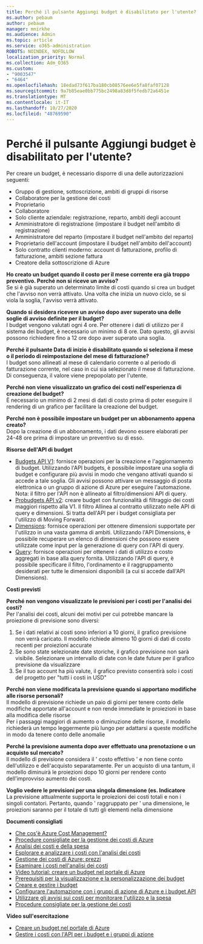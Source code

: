 ```yaml
---
title: Perché il pulsante Aggiungi budget è disabilitato per l'utente?
ms.author: pebaum
author: pebaum
manager: mnirkhe
ms.audience: Admin
ms.topic: article
ms.service: o365-administration
ROBOTS: NOINDEX, NOFOLLOW
localization_priority: Normal
ms.collection: Adm_O365
ms.custom:
- "9003547"
- "6464"
ms.openlocfilehash: 18edad73f617ba180cb08576ee6e5fa8faf07128
ms.sourcegitcommit: 9a7b85eae0bb775bc2498a83d8f5fedb72a6451e
ms.translationtype: MT
ms.contentlocale: it-IT
ms.lasthandoff: 10/27/2020
ms.locfileid: "48769590"
---
```

# <a name="why-is-the-add-budget-button-disabled-for-me"></a>Perché il pulsante Aggiungi budget è disabilitato per l'utente?

Per creare un budget, è necessario disporre di una delle autorizzazioni seguenti:

- Gruppo di gestione, sottoscrizione, ambiti di gruppi di risorse
- Collaboratore per la gestione dei costi
- Proprietario
- Collaboratore
- Solo cliente aziendale: registrazione, reparto, ambiti degli account
- Amministratore di registrazione (impostare il budget nell'ambito di registrazione)
- Amministratore del reparto (impostare il budget nell'ambito del reparto)
- Proprietario dell'account (impostare il budget nell'ambito dell'account)
- Solo contratto clienti moderno: account di fatturazione, profilo di fatturazione, ambiti sezione fattura
- Creatore della sottoscrizione di Azure

**Ho creato un budget quando il costo per il mese corrente era già troppo preventivo. Perché non si riceve un avviso?**  
Se si è già superato un determinato limite di costi quando si crea un budget che l'avviso non verrà attivato. Una volta che inizia un nuovo ciclo, se si viola la soglia, l'avviso verrà attivato.

**Quando si desidera ricevere un avviso dopo aver superato una delle soglie di avviso definite per il budget?**  
I budget vengono valutati ogni 4 ore. Per ottenere i dati di utilizzo per il sistema dei budget, è necessario un minimo di 8 ore. Dato questo, gli avvisi possono richiedere fino a 12 ore dopo aver superato una soglia.

**Perché il pulsante Data di inizio è disabilitato quando si seleziona il mese o il periodo di reimpostazione del mese di fatturazione?**  
I budget sono allineati al mese di calendario corrente o al periodo di fatturazione corrente, nel caso in cui sia selezionato il mese di fatturazione. Di conseguenza, il valore viene prepopolato per l'utente.

**Perché non viene visualizzato un grafico dei costi nell'esperienza di creazione del budget?**  
È necessario un minimo di 2 mesi di dati di costo prima di poter eseguire il rendering di un grafico per facilitare la creazione del budget.

**Perché non è possibile impostare un budget per un abbonamento appena creato?**  
Dopo la creazione di un abbonamento, i dati devono essere elaborati per 24-48 ore prima di impostare un preventivo su di esso.

**Risorse dell'API di budget**

- [Budgets API V1](https://docs.microsoft.com/rest/api/consumption/budgets?WT.mc_id=Portal-Microsoft_Azure_Support): fornisce operazioni per la creazione e l'aggiornamento di budget. Utilizzando l'API budgets, è possibile impostare una soglia di budget e configurare più avvisi in modo che vengano attivati quando si accede a tale soglia. Gli avvisi possono attivare un messaggio di posta elettronica o un gruppo di azione di Azure per eseguire l'automazione. Nota: il filtro per l'API non è allineato al filtro/dimensioni API di query.
- [Probudgets API v2](https://github.com/Azure/azure-rest-api-specs/blob/master/specification/cost-management/resource-manager/Microsoft.CostManagement/preview/2019-04-01-preview/examples/CreateOrUpdateBudget.json): creare budget con funzionalità di filtraggio dei costi maggiori rispetto alla V1. Il filtro Allinea al contratto utilizzato nelle API di query e dimensioni. Si tratta dell'API per i budget consigliata per l'utilizzo di Moving Forward.
- [Dimensions](https://docs.microsoft.com/rest/api/cost-management/dimensions?WT.mc_id=Portal-Microsoft_Azure_Support): fornisce operazioni per ottenere dimensioni supportate per l'utilizzo in una vasta gamma di ambiti. Utilizzando l'API Dimensions, è possibile recuperare un elenco di dimensioni che possono essere utilizzate come input per la generazione di query con l'API di query.
- [Query](https://docs.microsoft.com/rest/api/cost-management/query?WT.mc_id=Portal-Microsoft_Azure_Support): fornisce operazioni per ottenere i dati di utilizzo e costo aggregati in base alla query fornita. Utilizzando l'API di query, è possibile specificare il filtro, l'ordinamento e il raggruppamento desiderati per tutte le dimensioni disponibili (a cui si accede dall'API Dimensions).

**Costi previsti**

**Perché non vengono visualizzate le previsioni per i costi per l'analisi dei costi?**  
Per l'analisi dei costi, alcuni dei motivi per cui potrebbe mancare la proiezione di previsione sono diversi:

1. Se i dati relativi ai costi sono inferiori a 10 giorni, il grafico previsione non verrà caricato. Il modello richiede almeno 10 giorni di dati di costo recenti per proiezioni accurate
2. Se sono state selezionate date storiche, il grafico previsione non sarà visibile. Selezionare un intervallo di date con le date future per il grafico previsione da visualizzare
3. Se il tuo account ha più valute, il grafico previsto consentirà solo i costi del progetto per "tutti i costi in USD"

**Perché non viene modificata la previsione quando si apportano modifiche alle risorse personali?**  
Il modello di previsione richiede un paio di giorni per tenere conto delle modifiche apportate all'account e non rende immediate le proiezioni in base alla modifica delle risorse  
Per i passaggi maggiori di aumento o diminuzione delle risorse, il modello richiederà un tempo leggermente più lungo per adattarsi a queste modifiche in modo da tenere conto delle anomalie

**Perché la previsione aumenta dopo aver effettuato una prenotazione o un acquisto sul mercato?**  
Il modello di previsione considera il ' costo effettivo ' e non tiene conto dell'utilizzo e dell'acquisto separatamente. Per un acquisto di una tantum, il modello diminuirà le proiezioni dopo 10 giorni per rendere conto dell'improvviso aumento dei costi.

**Voglio vedere le previsioni per una singola dimensione (es. Indicatore**  
La previsione attualmente supporta le proiezioni dei costi totali e non i singoli contatori. Pertanto, quando ' raggruppato per ' una dimensione, le proiezioni saranno per il totale di tutti gli elementi nella dimensione

**Documenti consigliati**

- [Che cos'è Azure Cost Management?](https://docs.microsoft.com/azure/cost-management/overview-cost-mgt?WT.mc_id=Portal-Microsoft_Azure_Support)
- [Procedure consigliate per la gestione dei costi di Azure](https://docs.microsoft.com/azure/cost-management/cost-mgt-best-practices?WT.mc_id=Portal-Microsoft_Azure_Support)
- [Analisi dei costi e della spesa](https://docs.microsoft.com/azure/cost-management/quick-acm-cost-analysis?WT.mc_id=Portal-Microsoft_Azure_Support)
- [Esplorare e analizzare i costi con l'analisi dei costi](https://docs.microsoft.com/azure/cost-management/quick-acm-cost-analysis?WT.mc_id=Portal-Microsoft_Azure_Support)
- [Gestione dei costi di Azure: prezzi](https://azure.microsoft.com/services/cost-management/#pricing)
- [Esaminare i costi nell'analisi dei costi](https://docs.microsoft.com/azure/cost-management-billing/costs/quick-acm-cost-analysis?WT.mc_id=Portal-Microsoft_Azure_Support#review-costs-in-cost-analysis)
- [Video tutorial: creare un budget nel portale di Azure](https://www.youtube.com/watch?v=ExIVG_Gr45A&t=4s)
- [Prerequisiti per la visualizzazione e la personalizzazione dei budget](https://docs.microsoft.com/azure/cost-management-billing/costs/tutorial-acm-create-budgets?WT.mc_id=Portal-Microsoft_Azure_Support#prerequisites)
- [Creare e gestire i budget](https://docs.microsoft.com/azure/cost-management-billing/costs/tutorial-acm-create-budgets?WT.mc_id=Portal-Microsoft_Azure_Support#create-a-budget-in-the-azure-portal)
- [Configurare l'automazione con i gruppi di azione di Azure e i budget API](https://docs.microsoft.com/azure/cost-management/tutorial-acm-create-budgets?WT.mc_id=Portal-Microsoft_Azure_Support#trigger-an-action-group)
- [Utilizzare gli avvisi sui costi per monitorare l'utilizzo e la spesa](https://docs.microsoft.com/azure/cost-management/cost-mgt-alerts-monitor-usage-spending?WT.mc_id=Portal-Microsoft_Azure_Support)
- [Procedure consigliate per la gestione dei costi](https://docs.microsoft.com/azure/cost-management/cost-mgt-best-practices?WT.mc_id=Portal-Microsoft_Azure_Support)  

**Video sull'esercitazione**

- [Creare un budget nel portale di Azure](https://go.microsoft.com/fwlink/?linkid=2146761)
- [Gestire i costi con l'API per i budget e i gruppi di azione](https://go.microsoft.com/fwlink/?linkid=2147038)
